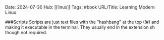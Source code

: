 Date: 2024-07-30
Hub: [[linux]]
Tags: #book
URL/Title: Learning Modern Linux

###Scripts
Scripts are just text files with the "hashbang" at the top (!#) and making it executable in the terminal. They usually end in the extension sh though not required. 